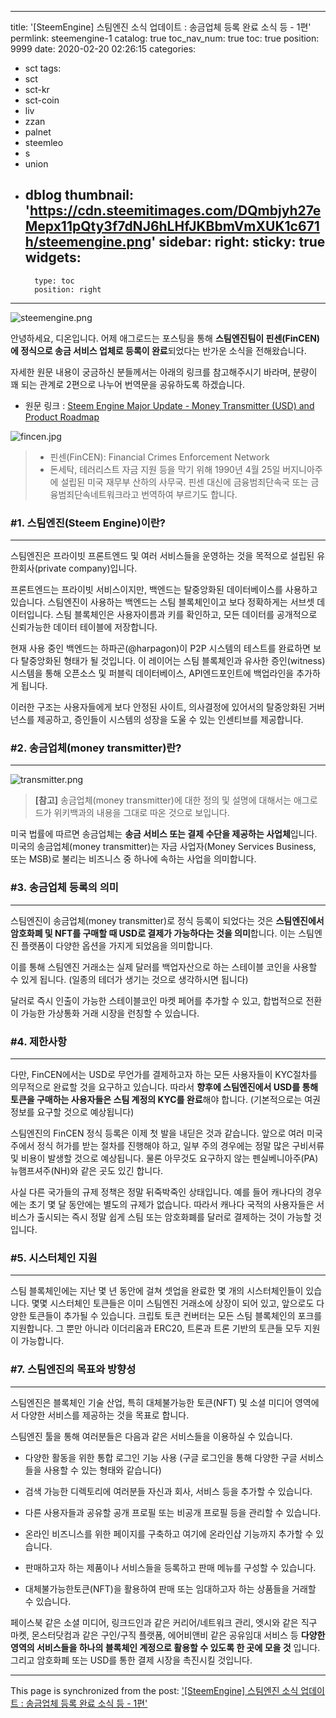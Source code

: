 
---
title: '[SteemEngine] 스팀엔진 소식 업데이트 : 송금업체 등록 완료 소식 등 - 1편'
permlink: steemengine-1
catalog: true
toc_nav_num: true
toc: true
position: 9999
date: 2020-02-20 02:26:15
categories:
- sct
tags:
- sct
- sct-kr
- sct-coin
- liv
- zzan
- palnet
- steemleo
- s
- union
- dblog
thumbnail: 'https://cdn.steemitimages.com/DQmbjyh27eMepx11pQty3f7dNJ6hLHfJKBbmVmXUK1c671h/steemengine.png'
sidebar:
    right:
        sticky: true
widgets:
    -
        type: toc
        position: right
---


![steemengine.png](https://cdn.steemitimages.com/DQmbjyh27eMepx11pQty3f7dNJ6hLHfJKBbmVmXUK1c671h/steemengine.png)

안녕하세요, 디온입니다. 어제 애그로드는 포스팅을 통해 **스팀엔진팀이 핀센(FinCEN)에 정식으로 송금 서비스 업체로 등록이 완료**되었다는 반가운 소식을 전해왔습니다.

자세한 원문 내용이 궁금하신 분들께서는 아래의 링크를 참고해주시기 바라며, 분량이 꽤 되는 관계로 2편으로 나누어 번역문을 공유하도록 하겠습니다.

- 원문 링크 : [Steem Engine Major Update - Money Transmitter (USD) and Product Roadmap](https://steempeak.com/steem/@aggroed/steem-engine-major-update-money-transmitter-usd-and-product-roadmap)


![fincen.jpg](https://cdn.steemitimages.com/DQmfHsitmJQZHpCpFjV62fkoRU9fdWi8kaQe4kmBh1nt9Fj/fincen.jpg)
> - 핀센(FinCEN): Financial Crimes Enforcement Network
> - 돈세탁, 테러리스트 자금 지원 등을 막기 위해 1990년 4월 25일 버지니아주에 설립된 미국 재무부 산하의 사무국. 핀센 대신에 금융범죄단속국 또는 금융범죄단속네트워크라고 번역하여 부르기도 합니다.

### #1. 스팀엔진(Steem Engine)이란?
---
스팀엔진은 프라이빗 프론트엔드 및 여러 서비스들을 운영하는 것을 목적으로 설립된 유한회사(private company)입니다. 

프론트엔드는 프라이빗 서비스이지만, 백엔드는 탈중앙화된 데이터베이스를 사용하고 있습니다. 스팀엔진이 사용하는 백엔드는 스팀 블록체인이고 보다 정확하게는 서브셋 데이터입니다. 스팀 블록체인은 사용자이름과 키를 확인하고, 모든 데이터를 공개적으로 신뢰가능한 데이터 테이블에 저장합니다. 

현재 사용 중인 백엔드는 하파곤(@harpagon)이 P2P 시스템의 테스트를 완료하면 보다 탈중앙화된 형태가 될 것입니다. 이 레이어는 스팀 블록체인과 유사한 증인(witness) 시스템을 통해 오픈소스 및 퍼블릭 데이터베이스, API엔드포인트에 백업라인을 추가하게 됩니다. 

이러한 구조는 사용자들에게 보다 안정된 사이트, 의사결정에 있어서의 탈중앙화된 거버넌스를 제공하고, 증인들이 시스템의 성장을 도울 수 있는 인센티브를 제공합니다.

### #2. 송금업체(money transmitter)란?
---

![transmitter.png](https://cdn.steemitimages.com/DQmQMWNRTECKE3GW4LFNLWKkR1pvadgMopanchCzDXzQvfC/transmitter.png)

> **[참고]** 송금업체(money transmitter)에 대한 정의 및 설명에 대해서는 애그로드가 위키백과의 내용을 그대로 따온 것으로 보입니다.

미국 법률에 따르면 송금업체는 **송금 서비스 또는 결제 수단을 제공하는 사업체**입니다. 미국의 송금업체(money transmitter)는 자금 사업자(Money Services Business, 또는 MSB)로 불리는 비즈니스 중 하나에 속하는 사업을 의미합니다. 

### #3. 송금업체 등록의 의미
---

스팀엔진이 송금업체(money transmitter)로 정식 등록이 되었다는 것은 **스팀엔진에서 암호화폐 및 NFT를 구매할 때 USD로 결제가 가능하다는 것을 의미**합니다. 이는 스팀엔진 플랫폼이 다양한 옵션을 가지게 되었음을 의미합니다. 

이를 통해 스팀엔진 거래소는 실제 달러를 백업자산으로 하는 스테이블 코인을 사용할 수 있게 됩니다. (일종의 테더가 생기는 것으로 생각하시면 됩니다)

달러로 즉시 인출이 가능한 스테이블코인 마켓 페어를 추가할 수 있고, 합법적으로 전환이 가능한 가상통화 거래 시장을 런칭할 수 있습니다.


### #4. 제한사항
---
다만, FinCEN에서는 USD로 무언가를 결제하고자 하는 모든 사용자들이 KYC절차를 의무적으로 완료할 것을 요구하고 있습니다. 따라서 **향후에 스팀엔진에서 USD를 통해 토큰을 구매하는 사용자들은 스팀 계정의 KYC를 완료**해야 합니다. (기본적으로는 여권 정보를 요구할 것으로 예상됩니다)

스팀엔진의 FinCEN 정식 등록은 이제 첫 발을 내딛은 것과 같습니다. 앞으로 여러 미국 주에서 정식 허가를 받는 절차를 진행해야 하고, 일부 주의 경우에는 정말 많은 구비서류 및 비용이 발생할 것으로 예상됩니다. 물론 아무것도 요구하지 않는 펜실베니아주(PA) 뉴햄프셔주(NH)와 같은 곳도 있긴 합니다.

사실 다른 국가들의 규제 정책은 정말 뒤죽박죽인 상태입니다. 예를 들어 캐나다의 경우에는 초기 몇 달 동안에는 별도의 규제가 없습니다. 따라서 캐나다 국적의 사용자들은 서비스가 출시되는 즉시 정말 쉽게 스팀 또는 암호화폐를 달러로 결제하는 것이 가능할 것입니다. 

### #5. 시스터체인 지원
---

스팀 블록체인에는 지난 몇 년 동안에 걸쳐 셋업을 완료한 몇 개의 시스터체인들이 있습니다. 몇몇 시스터체인 토큰들은 이미 스팀엔진 거래소에 상장이 되어 있고, 앞으로도 다양한 토큰들이 추가될 수 있습니다. 크립토 토큰 컨버터는 모든 스팀 블록체인의 포크를 지원합니다. 그 뿐만 아니라 이더리움과 ERC20, 트론과 트론 기반의 토큰들 모두 지원이 가능합니다. 


### #7. 스팀엔진의 목표와 방향성
---

스팀엔진은 블록체인 기술 산업, 특히 대체불가능한 토큰(NFT) 및 소셜 미디어 영역에서 다양한 서비스를 제공하는 것을 목표로 합니다.

스팀엔진 툴을 통해 여러분들은 다음과 같은 서비스들을 이용하실 수 있습니다.

- 다양한 활동을 위한 통합 로그인 기능 사용 (구글 로그인을 통해 다양한 구글 서비스들을 사용할 수 있는 형태와 같습니다)

- 검색 가능한 디렉토리에 여러분들 자신과 회사, 서비스 등을 추가할 수 있습니다.

- 다른 사용자들과 공유할 공개 프로필 또는 비공개 프로필 등을 관리할 수 있습니다.

- 온라인 비즈니스를 위한 페이지를 구축하고 여기에 온라인샵 기능까지 추가할 수 있습니다.

- 판매하고자 하는 제품이나 서비스들을 등록하고 판매 메뉴를 구성할 수 있습니다.

- 대체불가능한토큰(NFT)을 활용하여 판매 또는 임대하고자 하는 상품들을 거래할 수 있습니다.

페이스북 같은 소셜 미디어, 링크드인과 같은 커리어/네트워크 관리, 엣시와 같은 직구 마켓, 몬스터닷컴과 같은 구인/구직 플랫폼, 에어비앤비 같은 공유임대 서비스 등 **다양한 영역의 서비스들을 하나의 블록체인 계정으로 활용할 수 있도록 한 곳에 모을 것** 입니다. 그리고 암호화폐 또는 USD를 통한 결제 시장을 촉진시킬 것입니다.

- - -

This page is synchronized from the post: ['[SteemEngine] 스팀엔진 소식 업데이트 : 송금업체 등록 완료 소식 등 - 1편'](https://steemit.com/@donekim/steemengine-1)
